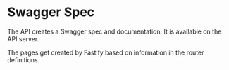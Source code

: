 # Swagger Spec

The API creates a Swagger spec and documentation. It is available on the API server.

The pages get created by Fastify based on information in the router definitions.